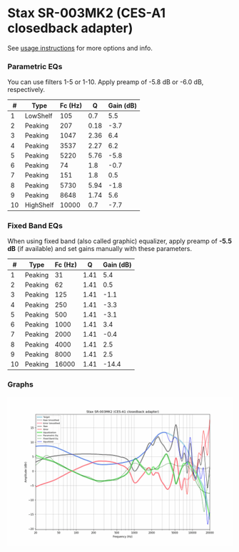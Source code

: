 # Stax SR-003MK2 (CES-A1 closedback adapter)
See [usage instructions](https://github.com/jaakkopasanen/AutoEq#usage) for more options and info.

### Parametric EQs
You can use filters 1-5 or 1-10. Apply preamp of -5.8 dB or -6.0 dB, respectively.

|   # | Type      |   Fc (Hz) |    Q |   Gain (dB) |
|-----|-----------|-----------|------|-------------|
|   1 | LowShelf  |       105 | 0.7  |         5.5 |
|   2 | Peaking   |       207 | 0.18 |        -3.7 |
|   3 | Peaking   |      1047 | 2.36 |         6.4 |
|   4 | Peaking   |      3537 | 2.27 |         6.2 |
|   5 | Peaking   |      5220 | 5.76 |        -5.8 |
|   6 | Peaking   |        74 | 1.8  |        -0.7 |
|   7 | Peaking   |       151 | 1.8  |         0.5 |
|   8 | Peaking   |      5730 | 5.94 |        -1.8 |
|   9 | Peaking   |      8648 | 1.74 |         5.6 |
|  10 | HighShelf |     10000 | 0.7  |        -7.7 |

### Fixed Band EQs
When using fixed band (also called graphic) equalizer, apply preamp of **-5.5 dB** (if available) and set gains manually with these parameters.

|   # | Type    |   Fc (Hz) |    Q |   Gain (dB) |
|-----|---------|-----------|------|-------------|
|   1 | Peaking |        31 | 1.41 |         5.4 |
|   2 | Peaking |        62 | 1.41 |         0.5 |
|   3 | Peaking |       125 | 1.41 |        -1.1 |
|   4 | Peaking |       250 | 1.41 |        -3.3 |
|   5 | Peaking |       500 | 1.41 |        -3.1 |
|   6 | Peaking |      1000 | 1.41 |         3.4 |
|   7 | Peaking |      2000 | 1.41 |        -0.4 |
|   8 | Peaking |      4000 | 1.41 |         2.5 |
|   9 | Peaking |      8000 | 1.41 |         2.5 |
|  10 | Peaking |     16000 | 1.41 |       -14.4 |

### Graphs
![](./Stax%20SR-003MK2%20(CES-A1%20closedback%20adapter).png)
